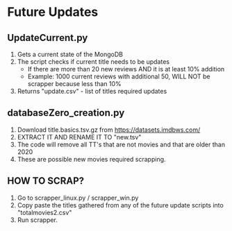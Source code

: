 
# Future Updates


## UpdateCurrent.py
1. Gets a current state of the MongoDB
2. The script checks if current title needs to be updates
    * If there are more than 20 new reviews AND it is at least 10% addition
    * Example: 1000 current reviews with additional 50, WILL NOT be scrapper because less than  10%
3. Returns "update.csv" - list of titles required updates


## databaseZero_creation.py

1. Download title.basics.tsv.gz from https://datasets.imdbws.com/
2. EXTRACT IT AND RENAME IT TO "new.tsv"
3. The code will remove all TT's that are not movies and that are older than 2020
4. These are possible new movies required scrapping.



## HOW TO SCRAP?

1. Go to scrapper_linux.py / scrapper_win.py
2. Copy paste the titles gathered from any of the future update scripts into "totalmovies2.csv" 
3. Run scrapper. 




